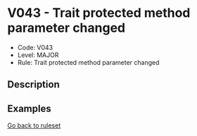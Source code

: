 # V043 - Trait protected method parameter changed

* Code: V043
* Level: MAJOR
* Rule: Trait protected method parameter changed

## Description

## Examples

[Go back to ruleset](../README.md)